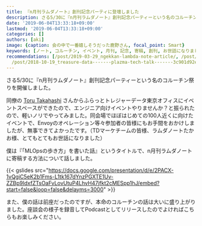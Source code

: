 ```yaml
---
title: 『n月刊ラムダノート』創刊記念パーティに登壇しました
description: さる5/30に『n月刊ラムダノート』創刊記念パーティーという名のコルーチン祭りを開催しました。
date: '2019-06-04T13:33:18+09:00'
lastmod: '2019-06-04T13:33:18+09:00'
categories: []
authors: [aki]
image: {caption: 会の中で一番嬉しそうだった鹿野さん, focal_point: Smart}
keywords: [ノート, コルーチン, イベント, 月刊, 記念, 寄稿, 創刊, お世話になりました, 祭り, オペレーション]
recommendations: [/post/2019-03-29_ngekkan-lambda-note-article/, /post/2022-12-30-2022-year-in-review/,
  /post/2018-10-19_treasure-data-------plazma-tech-talk-------3c901d92e973/]
---
```


さる5/30に『n月刊ラムダノート』創刊記念パーティーという名のコルーチン祭りを開催しました。

同僚の [Toru Takahashi](https://medium.com/u/6435ab79ba27) さんからふらっとトレジャーデータ東京オフィスにイベントスペースができたので、エンジニア向けイベントやりませんか？と振られたので、軽いノリでやってみました。同会場でほぼはじめての100人近くに向けたイベントで、Envoyのオペレーション等々参加者の皆様にもお手間をおかけしましたが、無事できてよかったです。（TDマーケチームの皆様、ラムダノートたかお様、とてもとてもお世話になりました）

僕は『「MLOpsの歩き方」を書いた話』というタイトルで、n月刊ラムダノートに寄稿する方法について話しました。

{{< gslides src="https://docs.google.com/presentation/d/e/2PACX-1vQgiC5eK2b1Fms-L1tk167dYnzPGXTE1Uv-ZZBp9IdxfZTsOaFvLovUtuP4LhvH47jfkt2cMESpp1hJ/embed?start=false&loop=false&delayms=3000" >}}

また、僕の話は前座だったのですが、本命のコルーチンの話は大いに盛り上がりました。座談会の様子を録音してPodcastとしてリリースしたのでよければこちらもお楽しみください。

<div class="iframely-embed"><div class="iframely-responsive" style="height: 140px; padding-bottom: 0;"><a href="https://randomfacts.club/2" data-iframely-url="//iframely.net/0YD4Idm"></a></div></div><script async src="//iframely.net/embed.js" charset="utf-8"></script>
